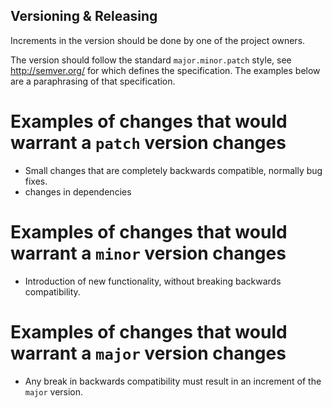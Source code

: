 ## Versioning & Releasing

Increments in the version should be done by one of the project owners.

The version should follow the standard `major.minor.patch` style, see http://semver.org/ for which defines the specification. The examples below are a paraphrasing of that specification.

# Examples of changes that would warrant a `patch` version changes

* Small changes that are completely backwards compatible, normally bug fixes.
* changes in dependencies

# Examples of changes that would warrant a `minor` version changes

* Introduction of new functionality, without breaking backwards compatibility.

# Examples of changes that would warrant a `major` version changes

* Any break in backwards compatibility must result in an increment of the `major` version.
